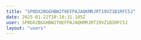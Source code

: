 ```yaml
---
title: "SP0DX2BGGHBW2T0EFPAJAQKMRJRT19VZ1B1RFC5J"
date: 2025-01-22T18:10:31.105Z
user: SP0DX2BGGHBW2T0EFPAJAQKMRJRT19VZ1B1RFC5J
layout: "users"
---
```

    